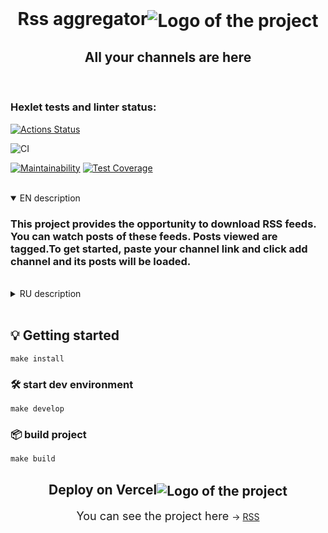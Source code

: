 
<div align="center">
  <br>
  <h1>Rss aggregator<img align="center" src="https://img.icons8.com/color/60/000000/rss.png" alt='Logo of the project'></h1>
  <h2>All your channels are here</h2>
<br>
</div>

### Hexlet tests and linter status:
[![Actions Status](https://github.com/Yar56/frontend-project-lvl3/workflows/hexlet-check/badge.svg)](https://github.com/Yar56/frontend-project-lvl3/actions)

![CI](https://github.com/Yar56/frontend-project-lvl3/actions/workflows/package-ci.yml/badge.svg)

[![Maintainability](https://api.codeclimate.com/v1/badges/fb231ef1843818d83700/maintainability)](https://codeclimate.com/github/Yar56/frontend-project-lvl3/maintainability)
[![Test Coverage](https://api.codeclimate.com/v1/badges/fb231ef1843818d83700/test_coverage)](https://codeclimate.com/github/Yar56/frontend-project-lvl3/test_coverage)

<br>

<details open>
<summary>EN description</summary>
    <h3>This project provides the opportunity to download RSS feeds. You can watch posts of these feeds. Posts viewed are tagged.To get started, paste your channel link and click add channel and its posts will be loaded.</h3>
</details>
<br>
<details>
<summary>RU description</summary>
    <h3>Этот проект предоставляет возможность загружать RSS-каналы. Вы можете просматривать их посты. Просмотренные посты помечаются тонким шрифтом. Чтобы начать, вставьте ссылку своего канала и нажмите «Добавить канал», и его посты будут загружены.</h3>
</details>
<br>

## 💡 Getting started
```shell
make install
```
### 🛠️ start dev environment
```shell
make develop
```
### 📦 build project
```shell
make build
```
### 
<div align="center">
    <h2>Deploy on Vercel<img align="center" src="https://img.icons8.com/dusk/48/000000/server.png" alt='Logo of the project'></h2>
    <span style="font-size: 18px;"> You can see the project here </span> -> <a href="https://frontend-project-lvl3-one-coral.vercel.app" target="_blank">RSS</a>
</div>
